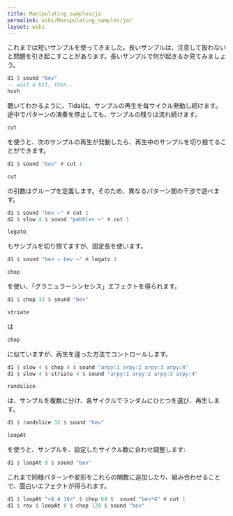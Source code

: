```yaml
---
title: Manipulating samples/ja
permalink: wiki/Manipulating_samples/ja/
layout: wiki
---
```


<languages />

これまでは短いサンプルを使ってきました。長いサンプルは、注意して扱わないと問題を引き起こすことがあります。長いサンプルで何が起きるか見てみましょう。

``` Haskell
d1 $ sound "bev"
-- wait a bit, then..
hush
```

聴いてわかるように、Tidalは、サンプルの再生を毎サイクル発動し続けます。途中でパターンの演奏を停止しても、サンプルの残りは流れ続けます。

``` Haskell
cut
```

を使うと、次のサンプルの再生が発動したら、再生中のサンプルを切り捨てることができます。

``` Haskell
d1 $ sound "bev" # cut 1
```

``` Haskell
cut
```

の引数はグループを定義します。そのため、異なるパターン間の干渉で遊べます。

``` Haskell
d1 $ sound "bev ~" # cut 1
d2 $ slow 4 $ sound "pebbles ~" # cut 1
```

``` Haskell
legato
```

もサンプルを切り捨てますが、固定長を使います。

``` Haskell
d1 $ sound "bev ~ bev ~" # legato 1
```

``` Haskell
chop
```

を使い、「グラニュラーシンセシス」エフェクトを得られます。

``` Haskell
d1 $ chop 32 $ sound "bev"
```

``` Haskell
striate
```

は

``` Haskell
chop
```

に似ていますが、再生を違った方法でコントロールします。

``` Haskell
d1 $ slow 4 $ chop 4 $ sound "arpy:1 arpy:2 arpy:3 arpy:4"
d1 $ slow 4 $ striate 4 $ sound "arpy:1 arpy:2 arpy:3 arpy:4"
```

``` Haskell
randslice
```

は、サンプルを複数に分け、各サイクルでランダムにひとつを選び、再生します。

``` Haskell
d1 $ randslice 32 $ sound "bev"
```

``` Haskell
loopAt
```

を使うと、サンプルを、設定したサイクル数に合わせ調整します:

``` Haskell
d1 $ loopAt 8 $ sound "bev"
```

これまで同様パターンや変形をこれらの関数に追加したり、組み合わせることで、面白いエフェクトが得られます。

``` Haskell
d1 $ loopAt "<8 4 16>" $ chop 64 $  sound "bev*4" # cut 1
d1 $ rev $ loopAt 8 $ chop 128 $ sound "bev"
```
